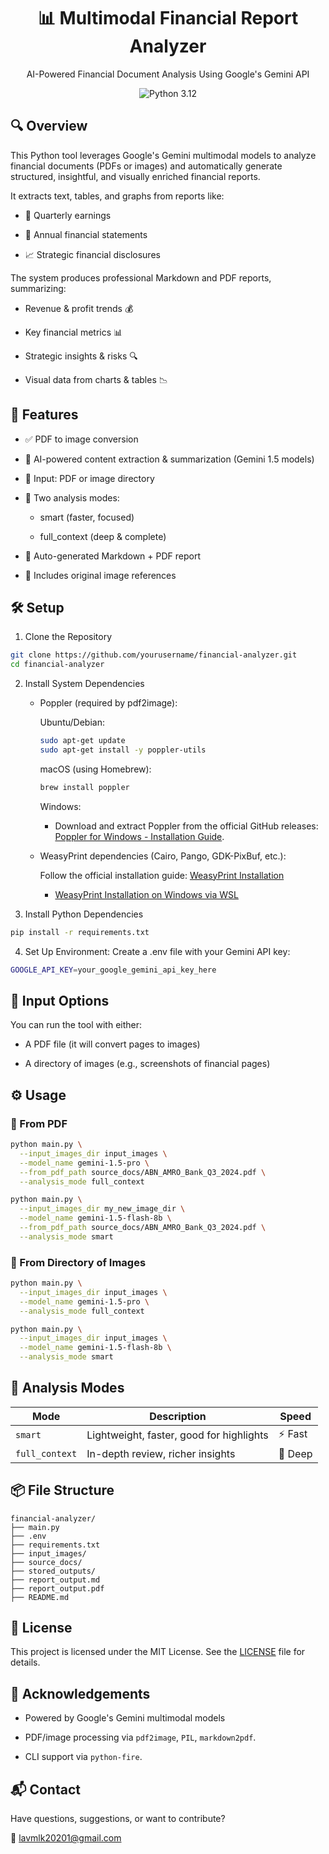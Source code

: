 <h1 align="center">📊 Multimodal Financial Report Analyzer</h1>

<p align="center">
AI-Powered Financial Document Analysis Using Google's Gemini API
</p>
<p align="center">
  <img src="https://img.shields.io/badge/Python-3.12-blue?logo=python&logoColor=white" alt="Python 3.12">
</p>



## 🔍 Overview
This Python tool leverages Google's Gemini multimodal models to analyze financial documents (PDFs or images) and automatically generate structured, insightful, and visually enriched financial reports.

It extracts text, tables, and graphs from reports like:

- 📄 Quarterly earnings

- 📘 Annual financial statements

- 📈 Strategic financial disclosures

The system produces professional Markdown and PDF reports, summarizing:

- Revenue & profit trends 💰

- Key financial metrics 📊

- Strategic insights & risks 🔍

- Visual data from charts & tables 📉

## 🚀 Features
- ✅ PDF to image conversion

- 🤖 AI-powered content extraction & summarization (Gemini 1.5 models)

- 📁 Input: PDF or image directory

- 🧠 Two analysis modes:

    - smart (faster, focused)

    - full_context (deep & complete)

- 📄 Auto-generated Markdown + PDF report

- 📌 Includes original image references

## 🛠️ Setup
1. Clone the Repository
```bash
git clone https://github.com/yourusername/financial-analyzer.git
cd financial-analyzer
```
2. Install System Dependencies


   - Poppler (required by pdf2image):

        Ubuntu/Debian:

        ```bash
        sudo apt-get update
        sudo apt-get install -y poppler-utils
        ```
        macOS (using Homebrew):
        ```bash
        brew install poppler
        ```
        Windows:
        -   Download and extract Poppler from the official GitHub releases:  
            [Poppler for Windows - Installation Guide](https://github.com/oschwartz10612/poppler-windows#installation).
   

   - WeasyPrint dependencies (Cairo, Pango, GDK-PixBuf, etc.):
        
     Follow the official installation guide:
     [WeasyPrint Installation](https://doc.courtbouillon.org/weasyprint/stable/first_steps.html)
     - [WeasyPrint Installation on Windows via WSL](https://weasyprint.org/docs/install/)

3. Install Python Dependencies
```bash
pip install -r requirements.txt
```
4. Set Up Environment: Create a .env file with your Gemini API key:

```bash
GOOGLE_API_KEY=your_google_gemini_api_key_here
```

## 📂 Input Options
You can run the tool with either:

- A PDF file (it will convert pages to images)

- A directory of images (e.g., screenshots of financial pages)

## ⚙️ Usage
### 🔸 From PDF
```bash
python main.py \
  --input_images_dir input_images \
  --model_name gemini-1.5-pro \
  --from_pdf_path source_docs/ABN_AMRO_Bank_Q3_2024.pdf \
  --analysis_mode full_context
```
```bash
python main.py \
  --input_images_dir my_new_image_dir \
  --model_name gemini-1.5-flash-8b \
  --from_pdf_path source_docs/ABN_AMRO_Bank_Q3_2024.pdf \
  --analysis_mode smart
```
### 🔸 From Directory of Images

```bash
python main.py \
  --input_images_dir input_images \
  --model_name gemini-1.5-pro \
  --analysis_mode full_context
```
```bash
python main.py \
  --input_images_dir input_images \
  --model_name gemini-1.5-flash-8b \
  --analysis_mode smart
```

## 🧠 Analysis Modes

| Mode           | Description                              | Speed   |
| -------------- | ---------------------------------------- | ------- |
| `smart`        | Lightweight, faster, good for highlights | ⚡ Fast  |
| `full_context` | In-depth review, richer insights         | 🧠 Deep |


## 📦 File Structure

    financial-analyzer/
    ├── main.py
    ├── .env
    ├── requirements.txt
    ├── input_images/
    ├── source_docs/
    ├── stored_outputs/
    ├── report_output.md
    ├── report_output.pdf
    ├── README.md


## 📄 License
This project is licensed under the MIT License. See the [LICENSE](LICENSE) file for details.

## 🙌 Acknowledgements
- Powered by Google's Gemini multimodal models

- PDF/image processing via `pdf2image`, `PIL`, `markdown2pdf`.

- CLI support via `python-fire`.

## 📬 Contact
Have questions, suggestions, or want to contribute?

📧 [lavmlk20201@gmail.com](mailto:lavmlk20201@gmail.com)